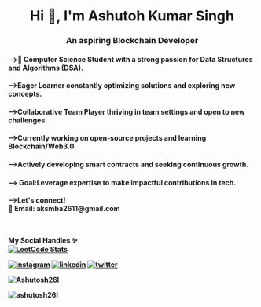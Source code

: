 <h1 align="center">Hi 👋, I'm Ashutoh Kumar Singh </h1>
<h3 align="center">An aspiring Blockchain Developer</h3>


<h4>-->🚀 Computer Science Student with a strong passion for Data Structures and Algorithms (DSA).</h4>
<h4>-->Eager Learner constantly optimizing solutions and exploring new concepts.</h4>
<h4>-->Collaborative Team Player thriving in team settings and open to new challenges.</h4>
<h4>-->Currently working on open-source projects and learning Blockchain/Web3.0.</h4>
<h4>-->Actively developing smart contracts and seeking continuous growth.</h4>
<h4>--> Goal:Leverage expertise to make impactful contributions in tech.</h4>
<h4>-->Let's connect!<br>
    📧 Email: aksmba2611@gmail.com<br>
<br>
<br>

<b>My Social Handles ✨</b><br>
[![LeetCode Stats](https://leetcard.jacoblin.cool/Ashtosh26l)](https://leetcode.com/Ashutosh26l)



[![instagram](https://img.shields.io/badge/Instagram-E4405F?style=for-the-badge&logo=instagram&logoColor=white)](https://instagram.com/ashutosh26l)
[![linkedin](https://img.shields.io/badge/LinkedIn-0077B5?style=for-the-badge&logo=linkedin&logoColor=white)](https://www.linkedin.com/in/ashutosh-kumar-singh-linkedaccount/)
[![twitter](https://img.shields.io/badge/Twitter-1DA1F2?style=for-the-badge&logo=twitter&logoColor=white)](https://x.com/Ashutosh26l)

<p><img align="center" src="https://github-readme-stats.vercel.app/api/top-langs?username=Ashutosh26l&show_icons=true&locale=en&layout=compact" & theme="Dark" alt="Ashutosh26l" /></p>
<p><img align="center" src="https://github-readme-streak-stats.herokuapp.com/?user=Ashutosh26l&theme="dark" alt="ashutosh26l" /></p>








